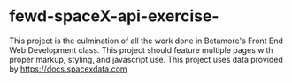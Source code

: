# fewd-spaceX-api-exercise-

This project is the culmination of all the work done in Betamore's Front End Web Development class. This project should feature multiple pages with proper markup, styling, and javascript use. This project uses data provided by https://docs.spacexdata.com

##
